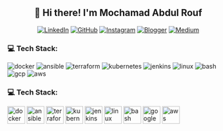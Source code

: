 <h2 align="center">👋 Hi there! I'm Mochamad Abdul Rouf</h2>



<div align="center">

[![LinkedIn](https://custom-icon-badges.demolab.com/badge/LinkedIn-0A66C2?logo=linkedin-white&logoColor=fff)](https://www.linkedin.com/in/mochabdulrouf/)
[![GitHub](https://custom-icon-badges.demolab.com/badge/MochamadAbdulRouf-181717?logo=github&logoColor=fff)](https://github.com/MochamadAbdulRouf/)
[![Instagram](https://custom-icon-badges.demolab.com/badge/mochabdlrouf-E4405F?logo=instagram&logoColor=fff)](https://www.instagram.com/mochabdlrouf/)
[![Blogger](https://custom-icon-badges.demolab.com/badge/mochabdulrouf-FF5722?logo=blogger&logoColor=fff)](https://mochabdulrouf.blogspot.com/)
[![Medium](https://custom-icon-badges.demolab.com/badge/Medium-000000?logo=medium&logoColor=fff)](https://medium.com/@rouf08412)


</div>


### 💻 Tech Stack:
<p align="left">
  <img src="https://img.shields.io/badge/docker-%232496ED.svg?style=for-the-badge&logo=docker&logoColor=white" alt="docker"/>
  <img src="https://img.shields.io/badge/ansible-%231A1918.svg?style=for-the-badge&logo=ansible&logoColor=white" alt="ansible"/>
  <img src="https://img.shields.io/badge/terraform-%237B42BC.svg?style=for-the-badge&logo=terraform&logoColor=white" alt="terraform"/>
  <img src="https://img.shields.io/badge/kubernetes-%23326CE5.svg?style=for-the-badge&logo=kubernetes&logoColor=white" alt="kubernetes"/>
  <img src="https://img.shields.io/badge/jenkins-%23D24939.svg?style=for-the-badge&logo=jenkins&logoColor=white" alt="jenkins"/>
  <img src="https://img.shields.io/badge/linux-%23FCC624.svg?style=for-the-badge&logo=linux&logoColor=black" alt="linux"/>
  <img src="https://img.shields.io/badge/bash-%234EAA25.svg?style=for-the-badge&logo=gnubash&logoColor=white" alt="bash"/>
  <img src="https://img.shields.io/badge/Google%20Cloud-%234285F4.svg?style=for-the-badge&logo=googlecloud&logoColor=white" alt="gcp"/>
  <img src="https://img.shields.io/badge/AWS-%23232F3E.svg?style=for-the-badge&logo=amazon-aws&logoColor=white" alt="aws"/>
</p>

### 💻 Tech Stack:
<p align="left"> 
  <img src="https://cdn.jsdelivr.net/gh/devicons/devicon/icons/docker/docker-original-wordmark.svg" alt="docker" width="40" height="40"/> 
  <img src="https://cdn.jsdelivr.net/gh/devicons/devicon/icons/ansible/ansible-original-wordmark.svg" alt="ansible" width="40" height="40"/> 
  <img src="https://cdn.jsdelivr.net/gh/devicons/devicon/icons/terraform/terraform-original-wordmark.svg" alt="terraform" width="40" height="40"/> 
  <img src="https://cdn.jsdelivr.net/gh/devicons/devicon/icons/kubernetes/kubernetes-plain-wordmark.svg" alt="kubernetes" width="40" height="40"/> 
  <img src="https://cdn.jsdelivr.net/gh/devicons/devicon/icons/jenkins/jenkins-original.svg" alt="jenkins" width="40" height="40"/> 
  <img src="https://cdn.jsdelivr.net/gh/devicons/devicon/icons/linux/linux-original.svg" alt="linux" width="40" height="40"/> 
  <img src="https://cdn.jsdelivr.net/gh/devicons/devicon/icons/bash/bash-original.svg" alt="bash" width="40" height="40"/> 
  <img src="https://cdn.jsdelivr.net/gh/devicons/devicon/icons/googlecloud/googlecloud-original-wordmark.svg" alt="googlecloud" width="40" height="40"/> 
  <img src="https://cdn.jsdelivr.net/gh/devicons/devicon/icons/amazonwebservices/amazonwebservices-original-wordmark.svg" alt="aws" width="40" height="40"/>
</p>

<!--
**MochamadAbdulRouf/MochamadAbdulRouf** is a ✨ _special_ ✨ repository because its `README.md` (this file) appears on your GitHub profile.

Here are some ideas to get you started:

- 🔭 I’m currently working on ...
- 🌱 I’m currently learning ...
- 👯 I’m looking to collaborate on ...
- 🤔 I’m looking for help with ...
- 💬 Ask me about ...
- 📫 How to reach me: ...
- 😄 Pronouns: ...
- ⚡ Fun fact: ...
-->
